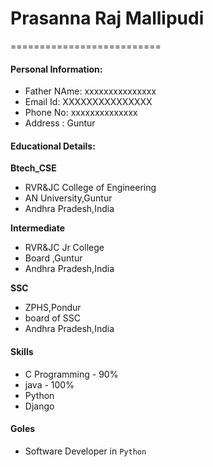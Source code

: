 # Prasanna Raj Mallipudi
==========================

#### Personal Information:

- Father NAme: xxxxxxxxxxxxxxx
- Email Id: XXXXXXXXXXXXXXX
- Phone No: xxxxxxxxxxxxxx
- Address : Guntur

#### Educational Details:

**Btech_CSE**
- RVR&JC College of Engineering
- AN University,Guntur
- Andhra Pradesh,India

**Intermediate**
- RVR&JC Jr College
- Board ,Guntur
- Andhra Pradesh,India

**SSC**
- ZPHS,Pondur
- board of SSC
- Andhra Pradesh,India
#### Skills
- C Programming - 90%
- java  - 100%
- Python
- Django
#### Goles
- Software Developer in `Python`
